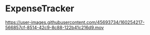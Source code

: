 # ExpenseTracker

https://user-images.githubusercontent.com/45693734/160254217-566857cf-8514-42c9-8c88-122b41c216d9.mov


